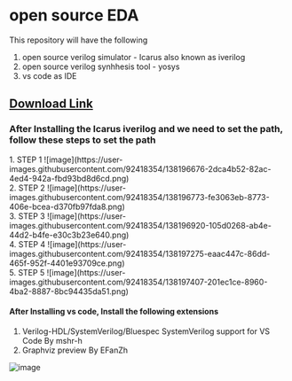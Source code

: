 # open source EDA

This repository will have the following 

1. open source verilog simulator - Icarus also known as iverilog
2. open source verilog synhhesis tool - yosys
3. vs code as IDE


<h2><a href="https://drive.google.com/drive/folders/1WgWNOLdMSXDQtqfFmxVxLkStSSGlS3Rs?usp=sharing">Download Link</a></h2>

<H3>After Installing the Icarus iverilog and we need to set the path, follow these steps to set the path</h3>
1. STEP 1
![image](https://user-images.githubusercontent.com/92418354/138196676-2dca4b52-82ac-4ed4-942a-fbd93bd8d6cd.png)<br/>
2. STEP 2
![image](https://user-images.githubusercontent.com/92418354/138196773-fe3063eb-8773-406e-bcea-d370fb97fda8.png)<br/>
3. STEP 3
![image](https://user-images.githubusercontent.com/92418354/138196920-105d0268-ab4e-44d2-b4fe-e30c3b23e640.png)<br/>
4. STEP 4
![image](https://user-images.githubusercontent.com/92418354/138197275-eaac447c-86dd-465f-952f-4401e93709ce.png)<br/>
5. STEP 5
![image](https://user-images.githubusercontent.com/92418354/138197407-201ec1ce-8960-4ba2-8887-8bc94435da51.png)<br/>





<h4> After Installing vs code, Install the following extensions</h4>

<ol><li>Verilog-HDL/SystemVerilog/Bluespec SystemVerilog support for VS Code By mshr-h</li>
<li>Graphviz preview By EFanZh</li></ol>

![image](https://user-images.githubusercontent.com/92418354/138196202-8956b0bd-6df4-4178-b91a-7865bd41d824.png)

